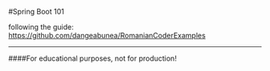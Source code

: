#Spring Boot 101

following the guide: https://github.com/dangeabunea/RomanianCoderExamples

---

####For educational purposes, not for production!